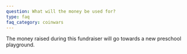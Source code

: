 ```yaml
---
question: What will the money be used for?
type: faq
faq_category: coinwars
---
```

The money raised during this fundraiser will go towards a new preschool playground. 